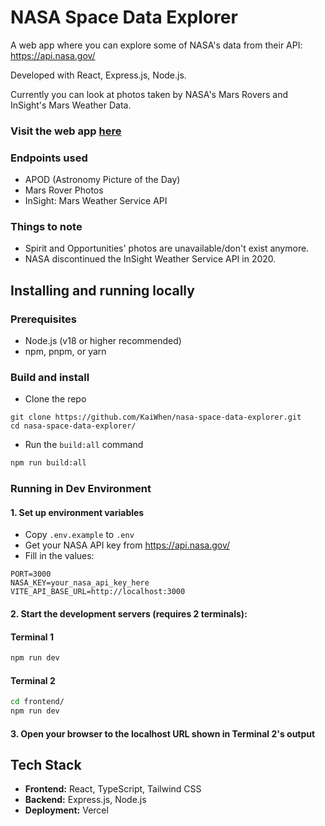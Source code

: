 # NASA Space Data Explorer

A web app where you can explore some of NASA's data from their API: https://api.nasa.gov/

Developed with React, Express.js, Node.js.

Currently you can look at photos taken by NASA's Mars Rovers and InSight's Mars Weather Data.

### Visit the web app [here](https://nasa-space-data-explorer.vercel.app/)

### Endpoints used
- APOD (Astronomy Picture of the Day)
- Mars Rover Photos
- InSight: Mars Weather Service API

### Things to note
- Spirit and Opportunities' photos are unavailable/don't exist anymore.
- NASA discontinued the InSight Weather Service API in 2020.


## Installing and running locally

### Prerequisites
- Node.js (v18 or higher recommended)
- npm, pnpm, or yarn

### Build and install
- Clone the repo
```
git clone https://github.com/KaiWhen/nasa-space-data-explorer.git
cd nasa-space-data-explorer/
```

- Run the `build:all` command
```bash
npm run build:all
```

### Running in Dev Environment

#### 1. Set up environment variables
- Copy `.env.example` to `.env`
- Get your NASA API key from https://api.nasa.gov/
- Fill in the values:

```
PORT=3000
NASA_KEY=your_nasa_api_key_here
VITE_API_BASE_URL=http://localhost:3000
```

#### 2. Start the development servers (requires 2 terminals):

#### Terminal 1
```bash
npm run dev
```

#### Terminal 2
```bash
cd frontend/
npm run dev
```

#### 3. Open your browser to the localhost URL shown in Terminal 2's output


## Tech Stack
- **Frontend:** React, TypeScript, Tailwind CSS
- **Backend:** Express.js, Node.js
- **Deployment:** Vercel
